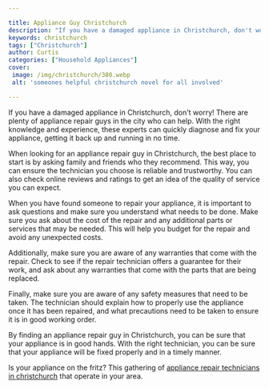 ```yaml
---

title: Appliance Guy Christchurch
description: "If you have a damaged appliance in Christchurch, don't worry! There are plenty of appliance repair guys in the city who can help. ...learn more about it now"
keywords: christchurch
tags: ["Christchurch"]
author: Curtis
categories: ["Household Appliances"]
cover: 
 image: /img/christchurch/380.webp
 alt: 'someones helpful christchurch novel for all involved'

---
```


If you have a damaged appliance in Christchurch, don't worry! There are plenty of appliance repair guys in the city who can help. With the right knowledge and experience, these experts can quickly diagnose and fix your appliance, getting it back up and running in no time.

When looking for an appliance repair guy in Christchurch, the best place to start is by asking family and friends who they recommend. This way, you can ensure the technician you choose is reliable and trustworthy. You can also check online reviews and ratings to get an idea of the quality of service you can expect.

When you have found someone to repair your appliance, it is important to ask questions and make sure you understand what needs to be done. Make sure you ask about the cost of the repair and any additional parts or services that may be needed. This will help you budget for the repair and avoid any unexpected costs.

Additionally, make sure you are aware of any warranties that come with the repair. Check to see if the repair technician offers a guarantee for their work, and ask about any warranties that come with the parts that are being replaced.

Finally, make sure you are aware of any safety measures that need to be taken. The technician should explain how to properly use the appliance once it has been repaired, and what precautions need to be taken to ensure it is in good working order.

By finding an appliance repair guy in Christchurch, you can be sure that your appliance is in good hands. With the right technician, you can be sure that your appliance will be fixed properly and in a timely manner.

Is your appliance on the fritz? This gathering of <a href="/pages/appliance-repair-technicians/new-zealand/christchurch/">appliance repair technicians in christchurch</a> that operate in your area.